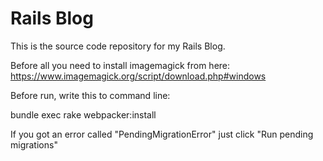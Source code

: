 # Rails Blog 

This is the source code repository for my Rails Blog.

Before all you need to install imagemagick from here:
https://www.imagemagick.org/script/download.php#windows

Before run, write this to command line:

bundle exec rake webpacker:install


If you got an error called "PendingMigrationError" just click "Run pending migrations"
